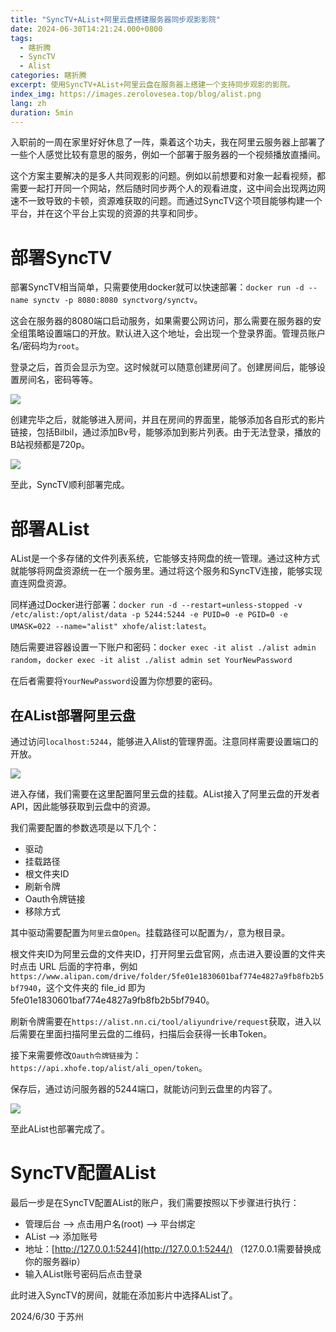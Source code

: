 ```yaml
---
title: "SyncTV+AList+阿里云盘搭建服务器同步观影影院"
date: 2024-06-30T14:21:24.000+0800
tags:
  - 瞎折腾
  - SyncTV
  - Alist
categories: 瞎折腾
excerpt: 使用SyncTV+AList+阿里云盘在服务器上搭建一个支持同步观影的影院。
index_img: https://images.zerolovesea.top/blog/alist.png
lang: zh
duration: 5min
---
```


入职前的一周在家里好好休息了一阵，乘着这个功夫，我在阿里云服务器上部署了一些个人感觉比较有意思的服务，例如一个部署于服务器的一个视频播放直播间。

这个方案主要解决的是多人共同观影的问题。例如以前想要和对象一起看视频，都需要一起打开同一个网站，然后随时同步两个人的观看进度，这中间会出现两边网速不一致导致的卡顿，资源难获取的问题。而通过SyncTV这个项目能够构建一个平台，并在这个平台上实现的资源的共享和同步。

# 部署SyncTV

部署SyncTV相当简单，只需要使用docker就可以快速部署：`docker run -d --name synctv -p 8080:8080 synctvorg/synctv`。

这会在服务器的8080端口启动服务，如果需要公网访问，那么需要在服务器的安全组策略设置端口的开放。默认进入这个地址，会出现一个登录界面。管理员账户名/密码均为`root`。

登录之后，首页会显示为空。这时候就可以随意创建房间了。创建房间后，能够设置房间名，密码等等。

![](https://images.zerolovesea.top/blog/240630-1.png)

创建完毕之后，就能够进入房间，并且在房间的界面里，能够添加各自形式的影片链接，包括Bilbil，通过添加Bv号，能够添加到影片列表。由于无法登录，播放的B站视频都是720p。

![](https://images.zerolovesea.top/blog/240630-2.png)

至此，SyncTV顺利部署完成。

# 部署AList

AList是一个多存储的文件列表系统，它能够支持网盘的统一管理。通过这种方式就能够将网盘资源统一在一个服务里。通过将这个服务和SyncTV连接，能够实现直连网盘资源。

同样通过Docker进行部署：`docker run -d --restart=unless-stopped -v /etc/alist:/opt/alist/data -p 5244:5244 -e PUID=0 -e PGID=0 -e UMASK=022 --name="alist" xhofe/alist:latest`。

随后需要进容器设置一下账户和密码：`docker exec -it alist ./alist admin random`，`docker exec -it alist ./alist admin set YourNewPassword`

在后者需要将`YourNewPassword`设置为你想要的密码。

## 在AList部署阿里云盘

通过访问`localhost:5244`，能够进入Alist的管理界面。注意同样需要设置端口的开放。

![](https://images.zerolovesea.top/blog/240630-3.png)

进入存储，我们需要在这里配置阿里云盘的挂载。AList接入了阿里云盘的开发者API，因此能够获取到云盘中的资源。

我们需要配置的参数选项是以下几个：

- 驱动
- 挂载路径
- 根文件夹ID
- 刷新令牌
- Oauth令牌链接
- 移除方式

其中驱动需要配置为`阿里云盘Open`。挂载路径可以配置为`/`，意为根目录。

根文件夹ID为阿里云盘的文件夹ID，打开阿里云盘官网，点击进入要设置的文件夹时点击 URL 后面的字符串，例如`https://www.alipan.com/drive/folder/5fe01e1830601baf774e4827a9fb8fb2b5bf7940`，这个文件夹的 file_id 即为 5fe01e1830601baf774e4827a9fb8fb2b5bf7940。

刷新令牌需要在`https://alist.nn.ci/tool/aliyundrive/request`获取，进入以后需要在里面扫描阿里云盘的二维码，扫描后会获得一长串Token。

接下来需要修改`Oauth令牌链接`为：`https://api.xhofe.top/alist/ali_open/token`。

保存后，通过访问服务器的5244端口，就能访问到云盘里的内容了。

![](https://images.zerolovesea.top/blog/240630-4.png)

至此AList也部署完成了。

# SyncTV配置AList

最后一步是在SyncTV配置AList的账户，我们需要按照以下步骤进行执行：

- 管理后台 --> 点击用户名(root) --> 平台绑定
- AList --> 添加账号
- 地址：[http://127.0.0.1:5244](http://127.0.0.1:5244/) （127.0.0.1需要替换成你的服务器ip）
- 输入AList账号密码后点击登录

此时进入SyncTV的房间，就能在添加影片中选择AList了。

2024/6/30 于苏州